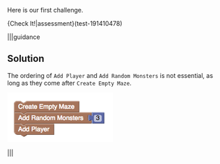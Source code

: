 Here is our first challenge.

{Check It!|assessment}(test-191410478)

|||guidance

## Solution

The ordering of `Add Player` and `Add Random Monsters` is not essential, as long as they come after `Create Empty Maze`.

![](.guides/img/blockly-js.png)

|||
